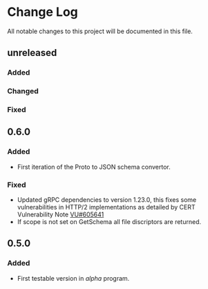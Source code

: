 # Change Log
All notable changes to this project will be documented in this file.

## unreleased

### Added

### Changed

### Fixed

## 0.6.0

### Added

- First iteration of the Proto to JSON schema convertor.

### Fixed

- Updated gRPC dependencies to version 1.23.0, this fixes some vulnerabilities
  in HTTP/2 implementations as detailed by CERT Vulnerability Note 
  [VU#605641](https://kb.cert.org/vuls/id/605641/)
- If scope is not set on GetSchema all file discriptors are returned.

## 0.5.0

### Added

- First testable version in *alpha* program.

